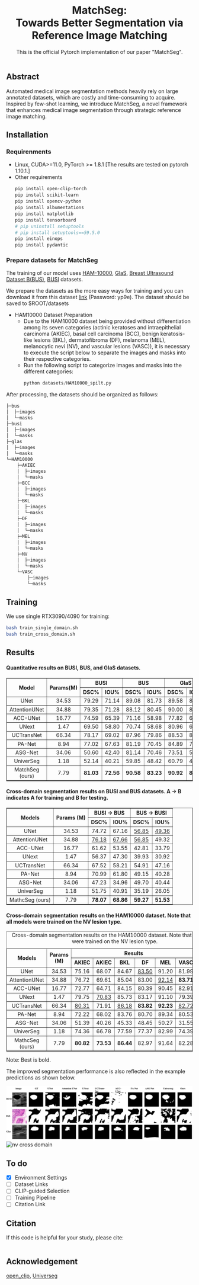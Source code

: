 <div align="center">
<h1>MatchSeg: <br>Towards Better Segmentation via Reference Image Matching </h1>
This is the official Pytorch implementation of our paper "MatchSeg".
<br>
  
<!-- <image src="docs/teaser.jpg" width="720px" /> -->
<br>

</div>

## Abstract
Automated medical image segmentation methods heavily rely on large annotated datasets, which are costly and time-consuming to acquire. Inspired by few-shot learning, we introduce MatchSeg, a novel framework that enhances medical image segmentation through strategic reference image matching.
## Installation
### Requirenments
* Linux, CUDA>=11.0, PyTorch >= 1.8.1 [The results are tested on pytorch 1.10.1.]
* Other requirements
    ```bash
    pip install open-clip-torch
    pip install scikit-learn
    pip install opencv-python
    pip install albumentations
    pip install matplotlib
    pip install tensorboard
    # pip uninstall setuptools
    # pip install setuptools==59.5.0
    pip install einops
    pip install pydantic
    ```

### Prepare datasets for MatchSeg
The training of our model uses [HAM-10000](https://dataverse.harvard.edu/dataset.xhtml?persistentId=doi:10.7910/DVN/DBW86T), [GlaS](https://www.kaggle.com/datasets/sani84/glasmiccai2015-gland-segmentation), [Breast Ultrasound Dataset B(BUS)](http://www2.docm.mmu.ac.uk/STAFF/M.Yap/dataset.php), [BUSI](https://scholar.cu.edu.eg/?q=afahmy/pages/dataset) datasets.

We prepare the datasets as the more easy ways for training and you can download it from this dataset [link](https://pan.baidu.com/s/1Z0XKf6HbQc-a2oCCxB0Xkg) (Password: yp9e). The dataset should be saved to $ROOT/datasets

-  HAM10000 Dataset Preparation
    - Due to the HAM10000 dataset being provided without differentiation among its seven categories (actinic keratoses and intraepithelial carcinoma (AKIEC), basal cell carcinoma (BCC), benign keratosis-like lesions (BKL), dermatofibroma (DF), melanoma (MEL), melanocytic nevi (NV), and vascular lesions (VASC)), it is necessary to execute the script below to separate the images and masks into their respective categories.
    - Run the following script to categorize images and masks into the different categories:
        ```python
        python datasets/HAM10000_spilt.py
        ```


After processing, the datasets should be organized as follows:
```
├─bus
│  ├─images
│  └─masks
├─busi
│  ├─images
│  └─masks
├─glas
│  ├─images
│  └─masks
└─HAM10000
    ├─AKIEC
    │  ├─images
    │  └─masks
    ├─BCC
    │  ├─images
    │  └─masks
    ├─BKL
    │  ├─images
    │  └─masks
    ├─DF
    │  ├─images
    │  └─masks
    ├─MEL
    │  ├─images
    │  └─masks
    ├─NV
    │  ├─images
    │  └─masks
    └─VASC
        ├─images
        └─masks
```

## Training

We use single RTX3090/4090 for training:
```bash
bash train_single_domain.sh
bash train_cross_domain.sh
```

## Results
#### Quantitative results on BUSI, BUS, and GlaS datasets. 
<table border="1" width="100%">
    <!-- <caption>Quantitative results on BUSI, BUS, and GlaS datasets</caption> -->
    <thead>
        <tr align="center">
            <th rowspan="2">Model</th>
            <th rowspan="2">Params(M)</th>
            <th colspan="2">BUSI</th>
            <th colspan="2">BUS</th>
            <th colspan="2">GlaS</th>
        </tr>
        <tr align="center">
            <th>DSC%</th>
            <th>IOU%</th>
            <th>DSC%</th>
            <th>IOU%</th>
            <th>DSC%</th>
            <th>IOU%</th>
        </tr>
    </thead>
    <tbody>
        <tr align="center">
            <td>UNet</td>
            <td>34.53</td>
            <td>79.29</td>
            <td>71.14</td>
            <td>89.08</td>
            <td>81.73</td>
            <td>89.58</td>
            <td>82.16</td>
        </tr>
        <tr align="center">
            <td>AttentionUNet</td>
            <td>34.88</td>
            <td>79.35</td>
            <td>71.28</td>
            <td>88.12</td>
            <td>80.45</td>
            <td>90.00</td>
            <td>82.80</td>
        </tr>
        <tr align="center">
            <td>ACC-UNet</td>
            <td>16.77</td>
            <td>74.59</td>
            <td>65.39</td>
            <td>71.16</td>
            <td>58.98</td>
            <td>77.82</td>
            <td>64.88</td>
        </tr>
        <tr align="center">
            <td>UNext</td>
            <td>1.47</td>
            <td>69.50</td>
            <td>58.80</td>
            <td>70.74</td>
            <td>58.68</td>
            <td>80.96</td>
            <td>69.08</td>
        </tr>
        <tr align="center">
            <td>UCTransNet</td>
            <td>66.34</td>
            <td>78.17</td>
            <td>69.02</td>
            <td>87.96</td>
            <td>79.86</td>
            <td>88.53</td>
            <td>80.15</td>
        </tr>
        <tr align="center">
            <td>PA-Net</td>
            <td>8.94</td>
            <td>77.02</td>
            <td>67.63</td>
            <td>81.19</td>
            <td>70.45</td>
            <td>84.89</td>
            <td>74.54</td>
        </tr>
        <tr align="center">
            <td>ASG-Net</td>
            <td>34.06</td>
            <td>50.60</td>
            <td>42.40</td>
            <td>81.14</td>
            <td>70.46</td>
            <td>73.51</td>
            <td>59.28</td>
        </tr>
        <tr align="center">
            <td>UniverSeg</td>
            <td>1.18</td>
            <td>52.14</td>
            <td>40.21</td>
            <td>59.85</td>
            <td>48.42</td>
            <td>60.79</td>
            <td>44.79</td>
        </tr>
        <tr align="center">
            <td>MatchSeg (ours)</td>
            <td>7.79</td>
            <td><b>81.03</b></td>
            <td><b>72.56</b></td>
            <td><b>90.58</b></td>
            <td><b>83.23</b></td>
            <td><b>90.92</b></td>
            <td><b>84.04</b></td>
        </tr>
    </tbody>
</table>

#### Cross-domain segmentation results on BUSI and BUS datasets. A $\rightarrow$ B indicates A for training and B for testing.

<table border="1" width="100%">
    <!-- <caption>Cross-domain segmentation results on BUSI and BUS datasets. A &#8594; B indicates A for training and B for testing.</caption> -->
    <thead>
        <tr align="center">
            <th rowspan="2">Models</th>
            <th rowspan="2">Params (M)</th>
            <th colspan="2">BUSI &#8594; BUS</th>
            <th colspan="2">BUS &#8594; BUSI</th>
        </tr>
        <tr align="center">
            <th>DSC%</th>
            <th>IOU%</th>
            <th>DSC%</th>
            <th>IOU%</th>
        </tr>
    </thead>
    <tbody>
        <tr align="center">
            <td>UNet</td>
            <td>34.53</td>
            <td>74.72</td>
            <td>67.16</td>
            <td><u>56.85</u></td>
            <td><u>49.36</u></td>
        </tr>
        <tr align="center">
            <td>AttentionUNet</td>
            <td>34.88</td>
            <td><u>76.18</u></td>
            <td><u>67.66</u></td>
            <td><u>56.85</u></td>
            <td>49.32</td>
        </tr>
        <tr align="center">
            <td>ACC-UNet</td>
            <td>16.77</td>
            <td>61.62</td>
            <td>53.55</td>
            <td>42.81</td>
            <td>33.79</td>
        </tr>
        <tr align="center">
            <td>UNext</td>
            <td>1.47</td>
            <td>56.37</td>
            <td>47.30</td>
            <td>39.93</td>
            <td>30.92</td>
        </tr>
        <tr align="center">
            <td>UCTransNet</td>
            <td>66.34</td>
            <td>67.52</td>
            <td>58.21</td>
            <td>54.91</td>
            <td>47.16</td>
        </tr>
        <tr align="center">
            <td>PA-Net</td>
            <td>8.94</td>
            <td>70.99</td>
            <td>61.80</td>
            <td>49.15</td>
            <td>40.28</td>
        </tr>
        <tr align="center">
            <td>ASG-Net</td>
            <td>34.06</td>
            <td>47.23</td>
            <td>34.96</td>
            <td>49.70</td>
            <td>40.44</td>
        </tr>
        <tr align="center">
            <td>UniverSeg</td>
            <td>1.18</td>
            <td>51.75</td>
            <td>40.91</td>
            <td>35.19</td>
            <td>26.05</td>
        </tr>
        <tr align="center">
            <td>MathcSeg (ours)</td>
            <td>7.79</td>
            <td><b>78.07</b></td>
            <td><b>68.86</b></td>
            <td><b>59.27</b></td>
            <td><b>51.53</b></td>
        </tr>
    </tbody>
</table>

#### Cross-domain segmentation results on the HAM10000 dataset. Note that all models were trained on the NV lesion type.

<table border="1" width="100%">
    <caption>Cross-domain segmentation results on the HAM10000 dataset. Note that all models were trained on the NV lesion type.</caption>
    <thead>
        <tr align="center">
            <th rowspan="2">Models</th>
            <th rowspan="2">Params (M)</th>
            <th colspan="6">Results</th>
            <th rowspan="2">Average</th>
        </tr>
        <tr align="center">
            <th>AKIEC</th>
            <th>AKIEC</th>
            <th>BKL</th>
            <th>DF</th>
            <th>MEL</th>
            <th>VASC</th>
        </tr>
    </thead>
    <tbody>
        <tr align="center">
            <td>UNet</td>
            <td>34.53</td>
            <td>75.16</td>
            <td>68.07</td>
            <td>84.67</td>
            <td><u>83.50</u></td>
            <td>91.20</td>
            <td>81.99</td>
            <td>83.19</td>
        </tr>
        <tr align="center">
            <td>AttentionUNet</td>
            <td>34.88</td>
            <td>76.72</td>
            <td>69.61</td>
            <td>85.04</td>
            <td>83.00</td>
            <td><u>92.14</u></td>
            <td><b>83.71</b></td>
            <td>84.08</td>
        </tr>
        <tr align="center">
            <td>ACC-UNet</td>
            <td>16.77</td>
            <td>72.77</td>
            <td>64.71</td>
            <td>84.15</td>
            <td>80.39</td>
            <td>90.45</td>
            <td>82.91</td>
            <td>82.96</td>
        </tr>
        <tr align="center">
            <td>UNext</td>
            <td>1.47</td>
            <td>79.75</td>
            <td><u>70.83</u></td>
            <td>85.73</td>
            <td>83.17</td>
            <td>91.10</td>
            <td>79.39</td>
            <td>84.26</td>
        </tr>
        <tr align="center">
            <td>UCTransNet</td>
            <td>66.34</td>
            <td><u>80.31</u></td>
            <td>71.91</td>
            <td><u>86.18</u></td>
            <td><b>83.82</b></td>
            <td><b>92.23</b></td>
            <td><u>82.72</u></td>
            <td><u>85.19</u></td>
        </tr>
        <tr align="center">
            <td>PA-Net</td>
            <td>8.94</td>
            <td>72.22</td>
            <td>68.02</td>
            <td>83.76</td>
            <td>80.70</td>
            <td>89.34</td>
            <td>80.53</td>
            <td>81.83</td>
        </tr>
        <tr align="center">
            <td>ASG-Net</td>
            <td>34.06</td>
            <td>51.39</td>
            <td>40.26</td>
            <td>45.33</td>
            <td>48.45</td>
            <td>50.27</td>
            <td>31.55</td>
            <td>46.42</td>
        </tr>
        <tr align="center">
            <td>UniverSeg</td>
            <td>1.18</td>
            <td>74.36</td>
            <td>66.78</td>
            <td>77.59</td>
            <td>77.37</td>
            <td>82.99</td>
            <td>74.39</td>
            <td>77.17</td>
        </tr>
        <tr align="center">
            <td>MathcSeg (ours)</td>
            <td>7.79</td>
            <td><b>80.82</b></td>
            <td><b>73.53</b></td>
            <td><b>86.44</b></td>
            <td>82.97</td>
            <td>91.64</td>
            <td>82.28</td>
            <td><b>85.33</b></td>
        </tr>    
    </tbody>
</table>

Note: Best is bold.

The improved segmentation performance is also reflected in the example predictions as shown below.

![single domain](resources/single_domain.png)
![nv cross domain](resources/VIS_NV_cross_domain.png)

## To do
- [x] Environment Settings
- [ ] Dataset Links
- [ ] CLIP-guided Selection
- [ ] Training Pipeline
- [ ] Citation Link

## Citation
If this code is helpful for your study, please cite:

```
```

## Acknowledgement
[open_clip](https://github.com/mlfoundations/open_clip), [Universeg](https://github.com/JJGO/UniverSeg)
